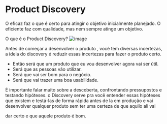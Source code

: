 # Product Discovery

O eficaz faz o que é certo para atingir o objetivo inicialmente planejado.
O eficiente faz com qualidade, mas nem sempre atinge um objetivo.

O que é o Product Discovery?
![image](https://user-images.githubusercontent.com/52088444/234383645-3020a81f-d894-45ec-b310-efcf3349aced.png)

Antes de começar a desenvolver o produto , você tem diversas incertezas, a ideia do discovery é reduzir essas incertezas para fazer o produto certo.

- Então será que um produto que eu vou desenvolver agora vai ser útil.
- Será que as pessoas vão utilizar.
- Será que vai ser bom para o negócio.
- Será que vai trazer uma boa usabilidade.

É importante falar muito sobre a descoberta, confrontando pressupostos e testando hipóteses. o Discovery serve pra você entender essas hipóteses que existem e testá-las de forma rápida antes de la em produção e vai desenvolver qualquer produto sem ter uma certeza de que aquilo ali vai

dar certo e que aquele produto é bom.
